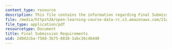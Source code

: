 ```yaml
---
content_type: resource
description: This file contains the information regarding Final Submission Requirements.
file: /media/https%3A/open-learning-course-data-rc.s3.amazonaws.com/21w-022-03-writing-and-experience-reading-and-writing-autobiography-spring-2014/2d042cbaf5683b7588381abc36c4b440_MIT21W_022_03S14_final.pdf
file_type: application/pdf
resourcetype: Document
title: Final Submission Requirements
uid: 2d042cba-f568-3b75-8838-1abc36c4b440
---
```

